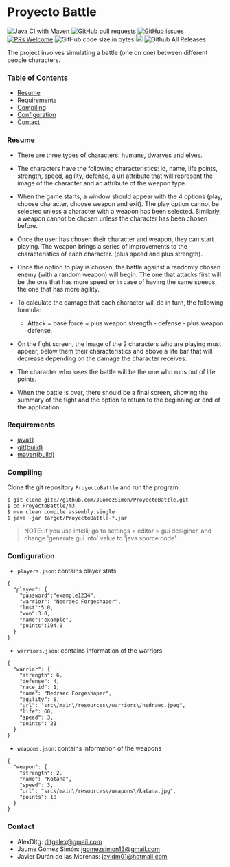 # Proyecto Battle

[![Java CI with Maven](https://github.com/JGomezSimon/ProyectoBattle/actions/workflows/maven.yml/badge.svg)](https://github.com/JGomezSimon/ProyectoBattle/actions/workflows/maven.yml) [![GitHub pull requests](https://img.shields.io/github/issues-pr/JGomezSimon/ProyectoBattle.svg)](https://github.com/JGomezSimon/ProyectoBattle/pulls) [![GitHub issues](https://img.shields.io/github/issues-raw/JGomezSimon/ProyectoBattle.svg)](https://github.com/JGomezSimon/ProyectoBattle/issues) [![PRs Welcome](https://img.shields.io/github/license/JGomezSimon/ProyectoBattle.svg)](http://makeapullrequest.com) ![GitHub code size in bytes](https://img.shields.io/github/languages/code-size/JGomezSimon/ProyectoBattle.svg) ![](https://img.shields.io/github/release/JGomezSimon/ProyectoBattle.svg?style=flat) ![Github All Releases](https://img.shields.io/github/downloads/JGomezSimon/ProyectoBattle/total.svg)


The project involves simulating a battle (one on one) between different people
characters.

### Table of Contents

- [Resume](#resume)
- [Requirements](#requirements)
- [Compiling](#compiling)
- [Configuration](#configuration)
- [Contact](#contact)

### Resume
- There are three types of characters: humans, dwarves and elves.

- The characters have the following characteristics: id, name, life points, strength, speed, agility, defense, a url attribute that will represent the image of the character and an attribute of the weapon type.

- When the game starts, a window should appear with the 4 options (play, choose character, choose weapon and exit). The play option cannot be selected unless a character with a weapon has been selected. Similarly, a weapon cannot be chosen unless the character has been chosen before.

- Once the user has chosen their character and weapon, they can start playing. The weapon brings a series of improvements to the characteristics of each character. (plus speed and plus strength).

- Once the option to play is chosen, the battle against a randomly chosen enemy (with a random weapon) will begin. The one that attacks first will be the one that has more speed or in case of having the same speeds, the one that has more agility.

- To calculate the damage that each character will do in turn, the
following formula:
  * Attack = base force + plus weapon strength - defense - plus weapon defense.

- On the fight screen, the image of the 2 characters who are playing must appear, below them their characteristics and above a life bar that will decrease depending on the damage the character receives.

- The character who loses the battle will be the one who runs out of life points.

- When the battle is over, there should be a final screen, showing the summary of the fight and the option to return to the beginning or end of the application.


### Requirements
- [java11](https://openjdk.java.net/)
- [git(build)](https://git-scm.com/downloads)
- [maven(build)](https://maven.apache.org/)

### Compiling

Clone the git repository `ProyectoBattle` and run the program:

```
$ git clone git://github.com/JGomezSimon/ProyectoBattle.git
$ cd ProyectoBattle/m3
$ mvn clean compile assembly:single
$ java -jar target/ProyectoBattle-*.jar
```

> NOTE: if you use intellij go to settings > editor > gui desiginer, and change 'generate gui into' value to 'java source code'.

### Configuration

- `players.json`:  contains player stats

```
{
  "player": {
    "password":"example1234",
    "warrior": "Nedraec Forgeshaper",
    "lost":5.0,
    "won":3.0,
    "name":"example",
    "points":104.0
  }
}
```

- `warriors.json`: contains information of the warriors

```
{
  "warrior": {
    "strength": 6,
    "defense": 4,
    "race_id": 1,
    "name": "Nedraec Forgeshaper",
    "agility": 5,
    "url": "src\/main\/resources\/warriors\/nedraec.jpeg",
    "life": 60,
    "speed": 3,
    "points": 21
  }
}
```

- `weapons.json`: contains information of the weapons

```
{
  "weapon": {
    "strength": 2,
    "name": "Katana",
    "speed": 3,
    "url": "src\/main\/resources\/weapons\/katana.jpg",
    "points": 18
  }
}
```
### Contact

- AlexDltg: dltgalex@gmail.com
- Jaume Gómez Simón: jgomezsimon13@gmail.com
- Javier Durán de las Morenas: javidm01@hotmail.com
